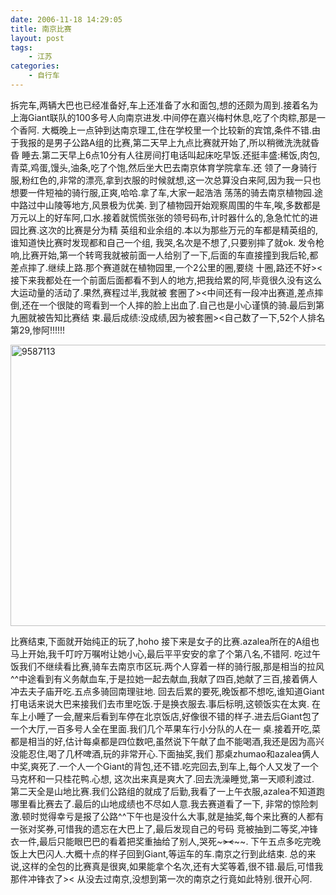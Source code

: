 ```yaml
---
date: 2006-11-18 14:29:05
title: 南京比赛
layout: post
tags:
    - 江苏
categories:
    - 自行车
---
```

拆完车,两辆大巴也已经准备好,车上还准备了水和面包,想的还颇为周到.接着名为上海Giant联队的100多号人向南京进发.中间停在嘉兴梅村休息,吃了个肉粽,那是一个香阿.
大概晚上一点钟到达南京理工,住在学校里一个比较新的宾馆,条件不错.由于我报的是男子公路A组的比赛,第二天早上九点比赛就开始了,所以稍微洗洗就昏昏 睡去.第二天早上6点10分有人往房间打电话叫起床吃早饭.还挺丰盛:稀饭,肉包,青菜,鸡蛋,馒头,油条,吃了个饱,然后坐大巴去南京体育学院拿车.还 领了一身骑行服,粉红色的,非常的漂亮,拿到衣服的时候就想,这一次总算没白来阿,因为我一只也想要一件短袖的骑行服,正爽,哈哈.拿了车,大家一起浩浩 荡荡的骑去南京植物园.途中路过中山陵等地方,风景极为优美.
到了植物园开始观察周围的牛车,唉,多数都是万元以上的好车阿,口水.接着就慌慌张张的领号码布,计时器什么的,急急忙忙的进园比赛.这次的比赛是分为精 英组和业余组的.本以为那些万元的车都是精英组的,谁知道快比赛时发现都和自己一个组, 我哭,名次是不想了,只要别摔了就ok.
发令枪响,比赛开始,第一个转弯我就被前面一人给别了一下,后面的车直接撞到我后轮,都差点摔了.继续上路.那个赛道就在植物园里,一个2公里的圈,要绕 十圈,路还不好&gt;&lt;接下来我都处在一个前面后面都看不到人的地方,把我给累的阿,毕竟很久没有这么大运动量的活动了.果然,赛程过半,我就被 套圈了&gt;&lt;中间还有一段冲出赛道,差点摔倒,还在一个很陡的弯看到一个人摔的脸上出血了.自己也是小心谨慎的骑.最后到第九圈就被告知比赛结 束.最后成绩:没成绩,因为被套圈&gt;&lt;自己数了一下,52个人排名第29,惨阿!!!!!!

<a href="http://pic.ztpala.com/wp-content/uploads/2006/11/9587113.jpg"><img class="aligncenter size-full wp-image-2444" title="9587113" src="http://ztpala.com/wp-content/uploads/2006/11/9587113.jpg" alt="9587113" width="600" height="450" /></a>

比赛结束,下面就开始纯正的玩了,hoho
接下来是女子的比赛.azalea所在的A组也马上开始,我千叮咛万嘱咐让她小心,最后平平安安的拿了个第八名,不错阿.
吃过午饭我们不继续看比赛,骑车去南京市区玩.两个人穿着一样的骑行服,那是相当的拉风^^中途看到有义务献血车,于是拉她一起去献血,我献了四百,她献了三百,接着俩人冲去夫子庙开吃.五点多骑回南理驻地.
回去后累的要死,晚饭都不想吃,谁知道Giant打电话来说大巴来接我们去市里吃饭.于是换衣服去.事后标明,这顿饭实在太爽.
在车上小睡了一会,醒来后看到车停在北京饭店,好像很不错的样子.进去后Giant包了一个大厅,一百多号人全在里面.我们几个苹果车行小分队的人在一 桌.接着开吃,菜都是相当的好,估计每桌都是四位数吧,虽然说下午献了血不能喝酒,我还是因为高兴没能忍住,喝了几杯啤酒,玩的非常开心.下面抽奖,我们 那桌zhumao和azalea俩人中奖,爽死了.一个人一个Giant的背包,还不错.吃完回去,到车上,每个人又发了一个马克杯和一只桂花鸭.心想, 这次出来真是爽大了.回去洗澡睡觉,第一天顺利渡过.
第二天全是山地比赛.我们公路组的就成了后勤,我看了一上午衣服,azalea不知道跑哪里看比赛去了.最后的山地成绩也不尽如人意.我去赛道看了一下, 非常的惊险刺激.顿时觉得幸亏是报了公路^^下午也是没什么大事,就是抽奖,每个来比赛的人都有一张对奖券,可惜我的遗忘在大巴上了,最后发现自己的号码 竞被抽到二等奖,冲锋衣一件,最后只能眼巴巴的看着把奖重抽给了别人,哭死~~~&gt;&lt;~~~~.
下午五点多吃完晚饭上大巴闪人.大概十点的样子回到Giant,等运车的车.南京之行到此结束.
总的来说,这样的全包的比赛真是很爽,如果能拿个名次,还有大奖等着,很不错.最后,可惜我那件冲锋衣了&gt;&lt;
从没去过南京,没想到第一次的南京之行竟如此特别.很开心阿.
